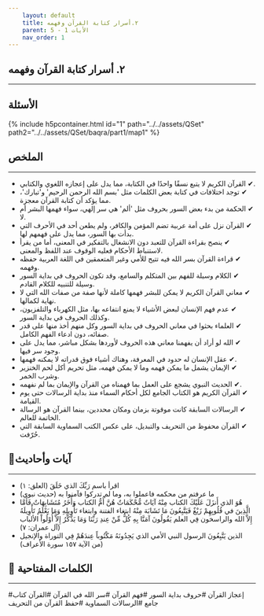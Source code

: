 ```yaml
---
    layout: default
    title: ٢.أسرار كتابة القرآن وفهمه
    parent: الأيات 1 - 5
    nav_order: 1
---
```

## ٢. أسرار كتابة القرآن وفهمه
***
## الأسئلة 
{% include h5pcontainer.html id="1" path="../../assets/QSet" path2="../../assets/QSet/baqra/part1/map1" %}
## الملخص
***
- ‏✔ القرآن الكريم لا يتبع نسقًا واحدًا في الكتابة، مما يدل على إعجازه اللغوي والكتابي. 
- ‏✔ توجد اختلافات في كتابة بعض الكلمات مثل 'بسم الله الرحمن الرحيم' و'تبارك'، مما يؤكد أن كتابة القرآن معجزة. 
- ‏✔ الحكمة من بدء بعض السور بحروف مثل 'ألم' هي سر إلهي، سواء فهمها البشر أم لا. 
- ‏✔ القرآن نزل على أمة عربية تضم المؤمن والكافر، ولم يطعن أحد في الأحرف التي بدأت بها السور، مما يدل على فهمهم لها. 
- ‏✔ ينصح بقراءة القرآن للتعبد دون الانشغال بالتفكير في المعنى، أما من يقرأ لاستنباط الأحكام فعليه الوقوف عند اللفظ والمعنى. 
- ‏✔ قراءة القرآن بسر الله فيه تتيح للأمي وغير المتعمقين في اللغة العربية حفظه وفهمه. 
- ‏✔ الكلام وسيلة للفهم بين المتكلم والسامع، وقد تكون الحروف في بداية السور وسيلة للتنبيه للكلام القادم. 
- ‏✔ معاني القرآن الكريم لا يمكن للبشر فهمها كاملة لأنها صفة من صفات الله التي لا نهاية لكمالها. 
- ‏✔ عدم فهم الإنسان لبعض الأشياء لا يمنع انتفاعه بها، مثل الكهرباء والتلفزيون، وكذلك الحروف في بداية السور. 
- ‏✔ العلماء بحثوا في معاني الحروف في بداية السور وكل منهم أخذ منها على قدر صفائه، دون ادعاء الفهم الكامل. 
- ‏✔ الله لو أراد أن يفهمنا معاني هذه الحروف لأوردها بشكل مباشر، مما يدل على وجود سر فيها. 
- ‏✔ عقل الإنسان له حدود في المعرفة، وهناك أشياء فوق قدراته لا يمكنه فهمها. 
- ‏✔ الإيمان يشمل ما يمكن فهمه وما لا يمكن فهمه، مثل تحريم أكل لحم الخنزير وشرب الخمر. 
- ‏✔ الحديث النبوي يشجع على العمل بما فهمناه من القرآن والإيمان بما لم نفهمه. 
- ‏✔ القرآن الكريم هو الكتاب الجامع لكل أحكام السماء منذ بداية الرسالات حتى يوم القيامة. 
- ‏✔ الرسالات السابقة كانت موقوتة بزمان ومكان محددين، بينما القرآن هو الرسالة الخاتمة للعالم. 
- ‏✔ القرآن محفوظ من التحريف والتبديل، على عكس الكتب السماوية السابقة التي حُرّفت. 

## 📜آيات وأحاديث
***
- ‏اقرأ باسم رَبِّكَ الذي خَلَقَ (العلق: ١)
- ‏ما عرفتم من محكمه فاعملوا به، وما لم تدركوا فآمنوا به (حديث نبوي)
- ‏هُوَ الذي أَنزَلَ عَلَيْكَ الكتاب مِنْهُ آيَاتٌ مُّحْكَمَاتٌ هُنَّ أُمُّ الكتاب وَأُخَرُ مُتَشَابِهَاتٌ فَأَمَّا الَّذِينَ في قُلُوبِهِمْ زَيْغٌ فَيَتَّبِعُونَ مَا تَشَابَهَ مِنْهُ ابتغاء الفتنة وابتغاء تَأْوِيلِهِ وَمَا يَعْلَمُ تَأْوِيلَهُ إِلاَّ الله والراسخون فِي العلم يَقُولُونَ آمَنَّا بِهِ كُلٌّ مِّنْ عِندِ رَبِّنَا وَمَا يَذَّكَّرُ إِلاَّ أُوْلُواْ الألباب (آل عمران: ٧)
- ‏الذين يَتَّبِعُونَ الرسول النبي الأمي الذي يَجِدُونَهُ مَكْتُوباً عِندَهُمْ فِي التوراة والإنجيل (من الآية ١٥٧ سورة الأعراف)

## 🔑 الكلمات المفتاحية
***
#إعجاز القرآن #حروف بداية السور #فهم القرآن #سر الله في القرآن #القرآن كتاب جامع #الرسالات السماوية #حفظ القرآن من التحريف
